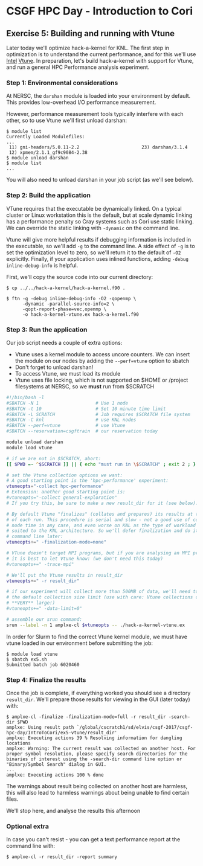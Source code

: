# CSGF HPC Day - Introduction to Cori

## Exercise 5: Building and running with Vtune

Later today we'll optimize hack-a-kernel for KNL. The first step in 
optimization is to understand the current performance, and for this we'll use
[Intel] [Vtune]. In preparation, let's build hack-a-kernel with support for
Vtune, and run a general HPC Performance  analysis experiment.

[Intel]: https://software.intel.com/en-us/intel-vtune-amplifier-xe
[Vtune]: http://www.nersc.gov/users/software/performance-and-debugging-tools/vtune/

### Step 1: Environmental considerations

At NERSC, the `darshan` module is loaded into your environment by default. This
provides low-overhead I/O performance measurement.

However, performance measurement tools typically interfere with each other, so 
to use Vtune we'll first unload darshan:

```console
$ module list
Currently Loaded Modulefiles:
...
 11) gni-headers/5.0.11-2.2                       23) darshan/3.1.4
 12) xpmem/2.1.1_gf9c9084-2.38
$ module unload darshan
$ module list
...
```

You will also need to unload darshan in your job script (as we'll see below).

### Step 2: Build the application

VTune requires that the executable be dynamically linked. On a typical cluster
or Linux workstation this is the default, but at scale dynamic linking has a 
performance penalty so Cray systems such as Cori use static linking. We can 
override the static linking with `-dynamic` on the command line.

Vtune will give more helpful results if debugging information is included in 
the executable, so we'll add `-g` to the command line. A side effect of `-g` is
to set the optimization level to zero, so we'll return it to the default of 
`-O2` explicitly. Finally, if your application uses inlined functions, adding 
`-debug inline-debug-info` is helpful.

First, we'll copy the source code into our current directory:

```console
$ cp ../../hack-a-kernel/hack-a-kernel.f90 .
```

```console
$ ftn -g -debug inline-debug-info -O2 -qopenmp \
      -dynamic -parallel-source-info=2 \
      -qopt-report-phase=vec,openmp \
      -o hack-a-kernel-vtune.ex hack-a-kernel.f90
```

### Step 3: Run the application

Our job script needs a couple of extra options:

- Vtune uses a kernel module to access uncore counters. We can insert the 
  module on our nodes by adding the `--perf=vtune` option to sbatch
- Don't forget to unload darshan!
- To access Vtune, we must load its module
- Vtune uses file locking, which is not supported on $HOME or /project 
  filesystems at NERSC, so we **must** run from $SCRATCH

```bash
#!/bin/bash -l
#SBATCH -N 1                     # Use 1 node
#SBATCH -t 10                    # Set 10 minute time limit
#SBATCH -L SCRATCH               # Job requires $SCRATCH file system
#SBATCH -C knl                   # use KNL nodes
#SBATCH --perf=vtune             # use Vtune
#SBATCH --reservation=csgftrain  # our reservation today

module unload darshan
module load vtune

# if we are not in $SCRATCH, abort:
[[ $PWD =~ ^$SCRATCH ]] || { echo "must run in \$SCRATCH" ; exit 2 ; }

# set the Vtune collection options we want:
# A good starting point is the 'hpc-performance' experiment:
vtuneopts="-collect hpc-performance"
# Extension: another good starting point is:
#vtuneopts="-collect general-exploration"
# If you try this, be sure to make a new result_dir for it (see below)!

# By default Vtune "finalizes" (collates and prepares) its results at the end
# of each run. This procedure is serial and slow - not a good use of compute
# node time in any case, and even worse on KNL as the type of workload is not
# suited to the KNL architecture. So we'll defer finalization and do it on the
# command line later:
vtuneopts+=" -finalization-mode=none"

# VTune doesn't target MPI programs, but if you are analysing an MPI program
# it is best to let Vtune know: (we don't need this today)
#vtuneopts+=" -trace-mpi"

# We'll put the Vtune results in result_dir
vtuneopts+=" -r result_dir"

# if our experiment will collect more than 500MB of data, we'll need to disable
# the default collection size limit (use with care: Vtune collections can get 
# **VERY** large!)
#vtuneopts+=" -data-limit=0"

# assemble our srun command:
srun --label -n 1 amplxe-cl $vtuneopts -- ./hack-a-kernel-vtune.ex

```

In order for Slurm to find the correct Vtune kernel module, we must have vtune
loaded in our environment before submitting the job:

```console
$ module load vtune
$ sbatch ex5.sh
Submitted batch job 6020460
```

### Step 4: Finalize the results

Once the job is complete, if everything worked you should see a directory 
`result_dir`. We'll prepare those results for viewing in the GUI (later today) 
with:

```console
$ amplxe-cl -finalize -finalization-mode=full -r result_dir -search-dir $PWD
amplxe: Using result path `/global/cscratch1/sd/elvis/csgf-2017/csgf-hpc-day/IntroToCori/ex5-vtune/result_dir'
amplxe: Executing actions 39 % Resolving information for dangling locations
amplxe: Warning: The current result was collected on another host. For proper symbol resolution, please specify search directories for the binaries of interest using the -search-dir command line option or "Binary/Symbol Search" dialog in GUI.
...
amplxe: Executing actions 100 % done
```

The warnings about result being collected on another host are harmless, this
will also lead to harmless warnings about being unable to find certain files.

We'll stop here, and analyse the results this afternoon

### Optional extra

In case you can't resist - you can get a text performance report at the command
line with: 

```console
$ amplxe-cl -r result_dir -report summary
```

